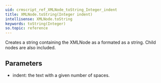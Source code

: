 ```yaml
---
uid: crmscript_ref_XMLNode_toString_Integer_indent
title: XMLNode.toString(Integer indent)
intellisense: XMLNode.toString
keywords: toString(Integer)
so.topic: reference
---
```


Creates a string containing the XMLNode as a formated as a string. Child nodes are also included.



## Parameters


 - indent: the text with a given number of spaces.


